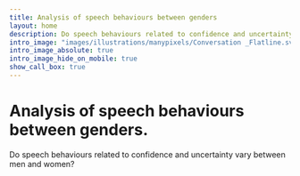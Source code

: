 ```yaml
---
title: Analysis of speech behaviours between genders
layout: home
description: Do speech behaviours related to confidence and uncertainty vary between men and women?
intro_image: "images/illustrations/manypixels/Conversation _Flatline.svg"
intro_image_absolute: true
intro_image_hide_on_mobile: true
show_call_box: true
---
```


# Analysis of speech behaviours between genders.

Do speech behaviours related to confidence and uncertainty vary between men and women?